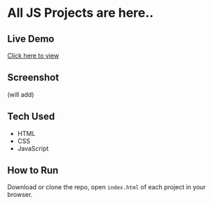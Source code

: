 # All JS Projects are here..



## Live Demo
[Click here to view](https://your-netlify-link.com)

## Screenshot
(will add)

## Tech Used
- HTML
- CSS
- JavaScript

## How to Run
Download or clone the repo, open `index.html` of each project in your browser.
